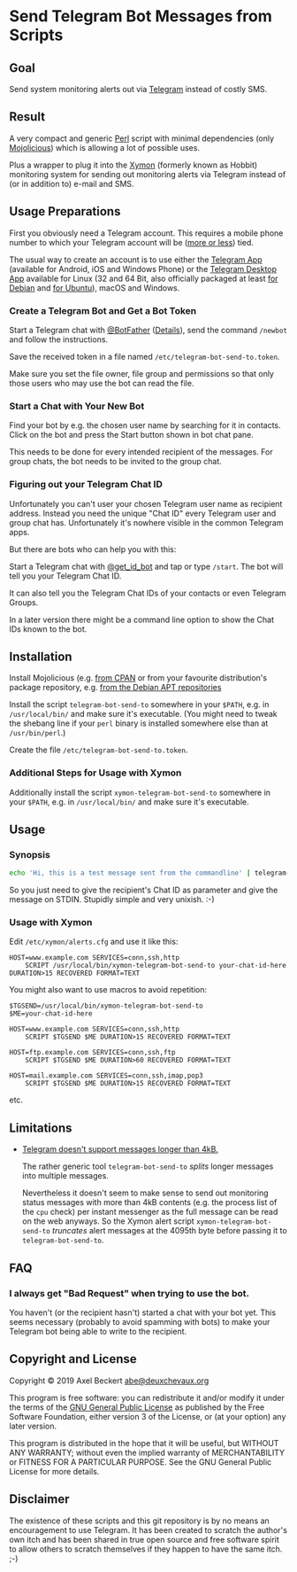 Send Telegram Bot Messages from Scripts
=======================================

Goal
----

Send system monitoring alerts out via
[Telegram](https://www.telegram.org/) instead of costly SMS.

Result
------

A very compact and generic [Perl](https://www.perl.org/) script with
minimal dependencies (only [Mojolicious](https://mojolicio.us/)) which
is allowing a lot of possible uses.

Plus a wrapper to plug it into the [Xymon](https://www.xymon.com/)
(formerly known as Hobbit) monitoring system for sending out
monitoring alerts via Telegram instead of (or in addition to) e-mail
and SMS.

Usage Preparations
------------------

First you obviously need a Telegram account. This requires a mobile
phone number to which your Telegram account will be
([more or less](https://www.telegram.org/faq#q-how-do-i-change-my-phone-number))
tied.

The usual way to create an account is to use either the
[Telegram App](https://www.telegram.org/apps) (available for Android,
iOS and Windows Phone) or the
[Telegram Desktop App](https://desktop.telegram.org/) available for
Linux (32 and 64 Bit, also officially packaged at least
[for Debian](https://packages.debian.org/telegram-desktop) and
[for Ubuntu](https://packages.ubuntu.com/telegram-desktop)), macOS and
Windows.

### Create a Telegram Bot and Get a Bot Token

Start a Telegram chat with [@BotFather](https://t.me/botfather)
([Details](https://core.telegram.org/bots#3-how-do-i-create-a-bot)),
send the command `/newbot` and follow the instructions.

Save the received token in a file named
`/etc/telegram-bot-send-to.token`.

Make sure you set the file owner, file group and permissions so that
only those users who may use the bot can read the file.

### Start a Chat with Your New Bot

Find your bot by e.g. the chosen user name by searching for it in
contacts. Click on the bot and press the Start button shown in bot
chat pane.

This needs to be done for every intended recipient of the
messages. For group chats, the bot needs to be invited to the group
chat.

### Figuring out your Telegram Chat ID

Unfortunately you can't user your chosen Telegram user name as
recipient address. Instead you need the unique "Chat ID" every
Telegram user and group chat has. Unfortunately it's nowhere visible
in the common Telegram apps.

But there are bots who can help you with this:

Start a Telegram chat with
[@get_id_bot](https://t.me/get_id_bot) and tap or type
`/start`. The bot will tell you your Telegram Chat ID.

It can also tell you the Telegram Chat IDs of your contacts or even
Telegram Groups.

In a later version there might be a command line option to show the
Chat IDs known to the bot.

Installation
------------

Install Mojolicious
(e.g. [from CPAN](https://metacpan.org/release/Mojolicious) or from
your favourite distribution's package repository, e.g.
[from the Debian APT repositories](https://packages.debian.org/stable/libmojolicious-perl)

Install the script `telegram-bot-send-to` somewhere in your `$PATH`,
e.g. in `/usr/local/bin/` and make sure it's executable. (You might
need to tweak the shebang line if your `perl` binary is installed
somewhere else than at `/usr/bin/perl`.)

Create the file `/etc/telegram-bot-send-to.token`.

### Additional Steps for Usage with Xymon

Additionally install the script `xymon-telegram-bot-send-to` somewhere
in your `$PATH`, e.g. in `/usr/local/bin/` and make sure it's
executable.

Usage
-----

### Synopsis

```sh
echo 'Hi, this is a test message sent from the commandline' | telegram-bot-send-to your-chat-id-here
```

So you just need to give the recipient's Chat ID as parameter and give
the message on STDIN. Stupidly simple and very unixish. :-)

### Usage with Xymon

Edit `/etc/xymon/alerts.cfg` and use it like this:

```
HOST=www.example.com SERVICES=conn,ssh,http
	SCRIPT /usr/local/bin/xymon-telegram-bot-send-to your-chat-id-here DURATION>15 RECOVERED FORMAT=TEXT
```

You might also want to use macros to avoid repetition:

```
$TGSEND=/usr/local/bin/xymon-telegram-bot-send-to
$ME=your-chat-id-here

HOST=www.example.com SERVICES=conn,ssh,http
	SCRIPT $TGSEND $ME DURATION>15 RECOVERED FORMAT=TEXT

HOST=ftp.example.com SERVICES=conn,ssh,ftp
	SCRIPT $TGSEND $ME DURATION>60 RECOVERED FORMAT=TEXT

HOST=mail.example.com SERVICES=conn,ssh,imap,pop3
	SCRIPT $TGSEND $ME DURATION>15 RECOVERED FORMAT=TEXT
```

etc.

Limitations
-----------

* [Telegram doesn't support messages longer than 4kB.](https://core.telegram.org/method/messages.sendMessage#return-errors)

  The rather generic tool `telegram-bot-send-to` *splits* longer
  messages into multiple messages.

  Nevertheless it doesn't seem to make sense to send out monitoring
  status messages with more than 4kB contents (e.g. the process list
  of the `cpu` check) per instant messenger as the full message can be
  read on the web anyways. So the Xymon alert script
  `xymon-telegram-bot-send-to` *truncates* alert messages at the
  4095th byte before passing it to `telegram-bot-send-to`.

FAQ
---

### I always get "Bad Request" when trying to use the bot.

You haven't (or the recipient hasn't) started a chat with your bot
yet. This seems necessary (probably to avoid spamming with bots) to
make your Telegram bot being able to write to the recipient.

Copyright and License
---------------------

Copyright © 2019  Axel Beckert <abe@deuxchevaux.org>

This program is free software: you can redistribute it and/or modify
it under the terms of the
[GNU General Public License](https://www.gnu.org/licenses/) as
published by the Free Software Foundation, either version 3 of the
License, or (at your option) any later version.

This program is distributed in the hope that it will be useful, but
WITHOUT ANY WARRANTY; without even the implied warranty of
MERCHANTABILITY or FITNESS FOR A PARTICULAR PURPOSE.  See the GNU
General Public License for more details.

Disclaimer
----------

The existence of these scripts and this git repository is by no means
an encouragement to use Telegram. It has been created to scratch the
author's own itch and has been shared in true open source and free
software spirit to allow others to scratch themselves if they happen
to have the same itch. ;-)
